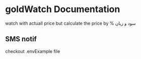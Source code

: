 # goldWatch Documentation

watch with actuall price but calculate the price by % سود و زیان

## SMS notif

checkout .envExample file
